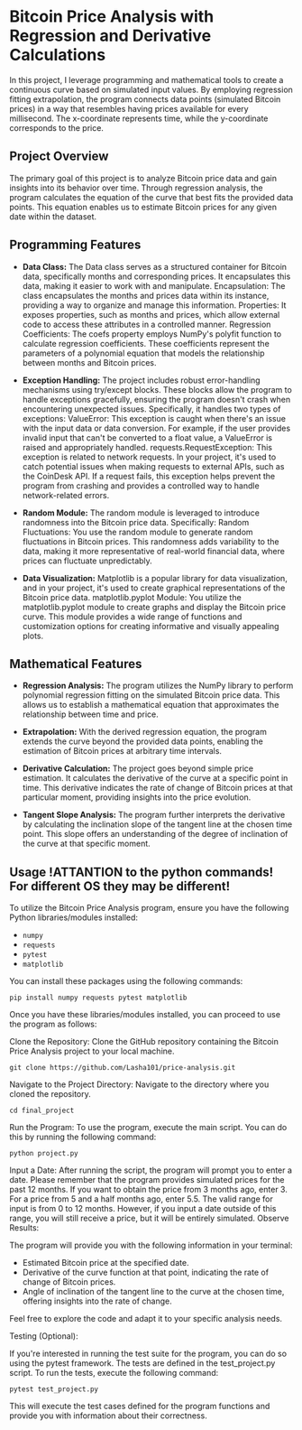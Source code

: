 # Bitcoin Price Analysis with Regression and Derivative Calculations

In this project, I leverage programming and mathematical tools to create a continuous curve based on simulated input values. By employing regression fitting extrapolation, the program connects data points (simulated Bitcoin prices) in a way that resembles having prices available for every millisecond. The x-coordinate represents time, while the y-coordinate corresponds to the price.

## Project Overview

The primary goal of this project is to analyze Bitcoin price data and gain insights into its behavior over time. Through regression analysis, the program calculates the equation of the curve that best fits the provided data points. This equation enables us to estimate Bitcoin prices for any given date within the dataset.

## Programming Features

 - **Data Class:** The Data class serves as a structured container for Bitcoin data, specifically months and corresponding prices. It encapsulates this data, making it easier to work with and manipulate.
Encapsulation: The class encapsulates the months and prices data within its instance, providing a way to organize and manage this information.
Properties: It exposes properties, such as months and prices, which allow external code to access these attributes in a controlled manner.
Regression Coefficients: The coefs property employs NumPy's polyfit function to calculate regression coefficients. These coefficients represent the parameters of a polynomial equation that models the relationship between months and Bitcoin prices.

- **Exception Handling:** The project includes robust error-handling mechanisms using try/except blocks. These blocks allow the program to handle exceptions gracefully, ensuring the program doesn't crash when encountering unexpected issues.
Specifically, it handles two types of exceptions:
ValueError: This exception is caught when there's an issue with the input data or data conversion. For example, if the user provides invalid input that can't be converted to a float value, a ValueError is raised and appropriately handled.
requests.RequestException: This exception is related to network requests. In your project, it's used to catch potential issues when making requests to external APIs, such as the CoinDesk API. If a request fails, this exception helps prevent the program from crashing and provides a controlled way to handle network-related errors.

- **Random Module:** The random module is leveraged to introduce randomness into the Bitcoin price data.
Specifically:
Random Fluctuations: You use the random module to generate random fluctuations in Bitcoin prices. This randomness adds variability to the data, making it more representative of real-world financial data, where prices can fluctuate unpredictably.

- **Data Visualization:** Matplotlib is a popular library for data visualization, and in your project, it's used to create graphical representations of the Bitcoin price data.
matplotlib.pyplot Module: You utilize the matplotlib.pyplot module to create graphs and display the Bitcoin price curve. This module provides a wide range of functions and customization options for creating informative and visually appealing plots.

## Mathematical Features

- **Regression Analysis:** The program utilizes the NumPy library to perform polynomial regression fitting on the simulated Bitcoin price data. This allows us to establish a mathematical equation that approximates the relationship between time and price.

- **Extrapolation:** With the derived regression equation, the program extends the curve beyond the provided data points, enabling the estimation of Bitcoin prices at arbitrary time intervals.

- **Derivative Calculation:** The project goes beyond simple price estimation. It calculates the derivative of the curve at a specific point in time. This derivative indicates the rate of change of Bitcoin prices at that particular moment, providing insights into the price evolution.

- **Tangent Slope Analysis:** The program further interprets the derivative by calculating the inclination slope of the tangent line at the chosen time point. This slope offers an understanding of the degree of inclination of the curve at that specific moment.

## Usage       !ATTANTION to the python commands! For different OS they may be different!

To utilize the Bitcoin Price Analysis program, ensure you have the following Python libraries/modules installed:

- `numpy`
- `requests`
- `pytest`
- `matplotlib`

You can install these packages using the following commands:

```
pip install numpy requests pytest matplotlib
```
Once you have these libraries/modules installed, you can proceed to use the program as follows:

Clone the Repository:
Clone the GitHub repository containing the Bitcoin Price Analysis project to your local machine.
```
git clone https://github.com/Lasha101/price-analysis.git
```
Navigate to the Project Directory:
Navigate to the directory where you cloned the repository.
```
cd final_project
```
Run the Program:
To use the program, execute the main script. You can do this by running the following command:
```
python project.py
```
Input a Date:
After running the script, the program will prompt you to enter a date. Please remember that the program provides simulated prices for the past 12 months. If you want to obtain the price from 3 months ago, enter 3. For a price from 5 and a half months ago, enter 5.5. The valid range for input is from 0 to 12 months. However, if you input a date outside of this range, you will still receive a price, but it will be entirely simulated. 
Observe Results:

The program will provide you with the following information in your terminal:

- Estimated Bitcoin price at the specified date.
- Derivative of the curve function at that point, indicating the rate of change of Bitcoin prices.
- Angle of inclination of the tangent line to the curve at the chosen time, offering insights into the rate of change.

Feel free to explore the code and adapt it to your specific analysis needs. 

Testing (Optional):

If you're interested in running the test suite for the program, you can do so using the pytest framework. The tests are defined in the test_project.py script. To run the tests, execute the following command:
```
pytest test_project.py
```
This will execute the test cases defined for the program functions and provide you with information about their correctness.

